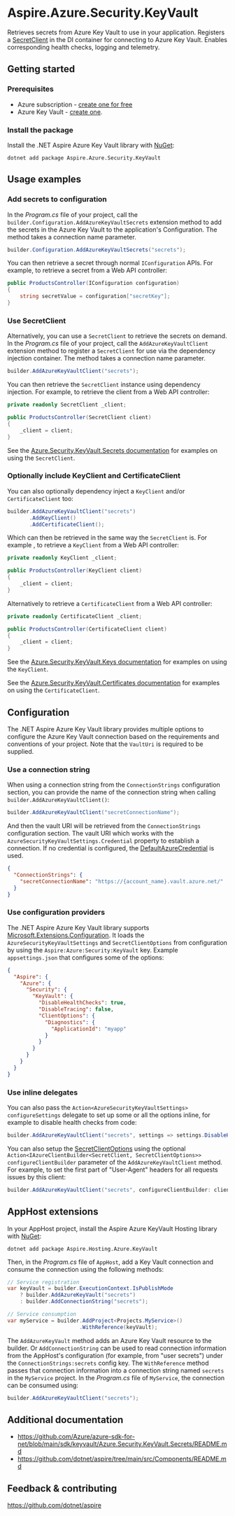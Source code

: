 # Aspire.Azure.Security.KeyVault

Retrieves secrets from Azure Key Vault to use in your application. Registers a [SecretClient](https://learn.microsoft.com/dotnet/api/azure.security.keyvault.secrets.secretclient) in the DI container for connecting to Azure Key Vault. Enables corresponding health checks, logging and telemetry.

## Getting started

### Prerequisites

- Azure subscription - [create one for free](https://azure.microsoft.com/free/)
- Azure Key Vault - [create one](https://learn.microsoft.com/azure/key-vault/general/quick-create-portal).

### Install the package

Install the .NET Aspire Azure Key Vault library with [NuGet](https://www.nuget.org):

```dotnetcli
dotnet add package Aspire.Azure.Security.KeyVault
```

## Usage examples

### Add secrets to configuration

In the _Program.cs_ file of your project, call the `builder.Configuration.AddAzureKeyVaultSecrets` extension method to add the secrets in the Azure Key Vault to the application's Configuration. The method takes a connection name parameter.

```csharp
builder.Configuration.AddAzureKeyVaultSecrets("secrets");
```

You can then retrieve a secret through normal `IConfiguration` APIs. For example, to retrieve a secret from a Web API controller:

```csharp
public ProductsController(IConfiguration configuration)
{
    string secretValue = configuration["secretKey"];
}
```

### Use SecretClient

Alternatively, you can use a `SecretClient` to retrieve the secrets on demand. In the _Program.cs_ file of your project, call the `AddAzureKeyVaultClient` extension method to register a `SecretClient` for use via the dependency injection container. The method takes a connection name parameter.

```csharp
builder.AddAzureKeyVaultClient("secrets");
```

You can then retrieve the `SecretClient` instance using dependency injection. For example, to retrieve the client from a Web API controller:

```csharp
private readonly SecretClient _client;

public ProductsController(SecretClient client)
{
    _client = client;
}
```

See the [Azure.Security.KeyVault.Secrets documentation](https://github.com/Azure/azure-sdk-for-net/blob/main/sdk/keyvault/Azure.Security.KeyVault.Secrets/README.md) for examples on using the `SecretClient`.

### Optionally include KeyClient and CertificateClient

You can also optionally dependency inject a `KeyClient` and/or `CertificateClient` too:

```csharp
builder.AddAzureKeyVaultClient("secrets")
       .AddKeyClient()
       .AddCertificateClient();
```

Which can then be retrieved in the same way the `SecretClient` is. For example , to retrieve a `KeyClient` from a Web API controller:

```csharp
private readonly KeyClient _client;

public ProductsController(KeyClient client)
{
    _client = client;
}
```

Alternatively to retrieve a `CertificateClient` from a Web API controller:

```csharp
private readonly CertificateClient _client;

public ProductsController(CertificateClient client)
{
    _client = client;
}
```

See the [Azure.Security.KeyVault.Keys documentation](https://github.com/Azure/azure-sdk-for-net/blob/main/sdk/keyvault/Azure.Security.KeyVault.Keys/README.md) for examples on using the `KeyClient`.

See the [Azure.Security.KeyVault.Certificates documentation](https://github.com/Azure/azure-sdk-for-net/blob/main/sdk/keyvault/Azure.Security.KeyVault.Certificates/README.md) for examples on using the `CertificateClient`.

## Configuration

The .NET Aspire Azure Key Vault library provides multiple options to configure the Azure Key Vault connection based on the requirements and conventions of your project. Note that the `VaultUri` is required to be supplied.

### Use a connection string

When using a connection string from the `ConnectionStrings` configuration section, you can provide the name of the connection string when calling `builder.AddAzureKeyVaultClient()`:

```csharp
builder.AddAzureKeyVaultClient("secretConnectionName");
```

And then the vault URI will be retrieved from the `ConnectionStrings` configuration section. The vault URI which works with the `AzureSecurityKeyVaultSettings.Credential` property to establish a connection. If no credential is configured, the [DefaultAzureCredential](https://learn.microsoft.com/dotnet/api/azure.identity.defaultazurecredential) is used.

```json
{
  "ConnectionStrings": {
    "secretConnectionName": "https://{account_name}.vault.azure.net/"
  }
}
```

### Use configuration providers

The .NET Aspire Azure Key Vault library supports [Microsoft.Extensions.Configuration](https://learn.microsoft.com/dotnet/api/microsoft.extensions.configuration). It loads the `AzureSecurityKeyVaultSettings` and `SecretClientOptions` from configuration by using the `Aspire:Azure:Security:KeyVault` key. Example `appsettings.json` that configures some of the options:

```json
{
  "Aspire": {
    "Azure": {
      "Security": {
        "KeyVault": {
          "DisableHealthChecks": true,
          "DisableTracing": false,
          "ClientOptions": {
            "Diagnostics": {
              "ApplicationId": "myapp"
            }
          }
        }
      }
    }
  }
}
```

### Use inline delegates

You can also pass the `Action<AzureSecurityKeyVaultSettings> configureSettings` delegate to set up some or all the options inline, for example to disable health checks from code:

```csharp
builder.AddAzureKeyVaultClient("secrets", settings => settings.DisableHealthChecks = true);
```

You can also setup the [SecretClientOptions](https://learn.microsoft.com/dotnet/api/azure.security.keyvault.secrets.secretclientoptions) using the optional `Action<IAzureClientBuilder<SecretClient, SecretClientOptions>> configureClientBuilder` parameter of the `AddAzureKeyVaultClient` method. For example, to set the first part of "User-Agent" headers for all requests issues by this client:

```csharp
builder.AddAzureKeyVaultClient("secrets", configureClientBuilder: clientBuilder => clientBuilder.ConfigureOptions(options => options.Diagnostics.ApplicationId = "myapp"));
```

## AppHost extensions

In your AppHost project, install the Aspire Azure KeyVault Hosting library with [NuGet](https://www.nuget.org):

```dotnetcli
dotnet add package Aspire.Hosting.Azure.KeyVault
```

Then, in the _Program.cs_ file of `AppHost`, add a Key Vault connection and consume the connection using the following methods:

```csharp
// Service registration
var keyVault = builder.ExecutionContext.IsPublishMode
    ? builder.AddAzureKeyVault("secrets")
    : builder.AddConnectionString("secrets");

// Service consumption
var myService = builder.AddProject<Projects.MyService>()
                       .WithReference(keyVault);
```

The `AddAzureKeyVault` method adds an Azure Key Vault resource to the builder. Or `AddConnectionString` can be used to read connection information from the AppHost's configuration (for example, from "user secrets") under the `ConnectionStrings:secrets` config key. The `WithReference` method passes that connection information into a connection string named `secrets` in the `MyService` project. In the _Program.cs_ file of `MyService`, the connection can be consumed using:

```csharp
builder.AddAzureKeyVaultClient("secrets");
```

## Additional documentation

* https://github.com/Azure/azure-sdk-for-net/blob/main/sdk/keyvault/Azure.Security.KeyVault.Secrets/README.md
* https://github.com/dotnet/aspire/tree/main/src/Components/README.md

## Feedback & contributing

https://github.com/dotnet/aspire
